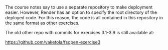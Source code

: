 The course notes say to use a separate repository to make deployment easier.
However, Render has an option to specify the root directory of the deployed code.
For this reason, the code is all contained in this repository in the same format as other exercises.

The old other repo with commits for exercises 3.1-3.9 is still available at:

https://github.com/vaketola/fsopen-exercise3
